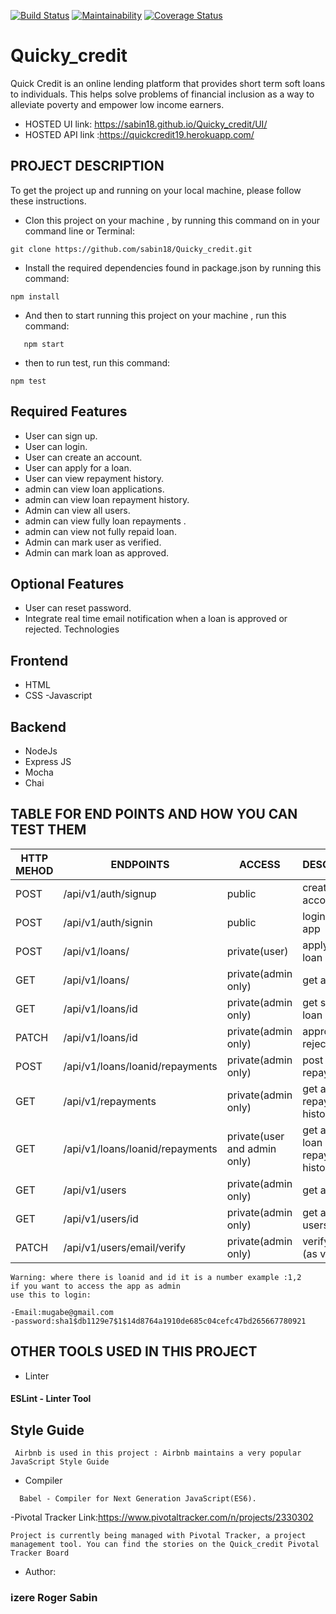 [![Build Status](https://travis-ci.org/sabin18/Quicky_credit.svg?branch=develop)](https://travis-ci.org/sabin18/Quicky_credit)  [![Maintainability](https://api.codeclimate.com/v1/badges/af40541d90819393286b/maintainability)](https://codeclimate.com/github/sabin18/Quicky_credit/maintainability) [![Coverage Status](https://coveralls.io/repos/github/sabin18/Quicky_credit/badge.svg)](https://coveralls.io/github/sabin18/Quicky_credit)

# Quicky_credit

Quick Credit is an online lending platform that provides short term soft loans to individuals. This helps solve problems of financial inclusion as a way to alleviate poverty and empower low income earners. 

- HOSTED UI link: https://sabin18.github.io/Quicky_credit/UI/
- HOSTED API link :https://quickcredit19.herokuapp.com/

 ## PROJECT DESCRIPTION

To get the project up and running on your local machine, please follow these instructions.

- Clon this project on your machine , by running this command on in your command line or Terminal:
 ```
 git clone https://github.com/sabin18/Quicky_credit.git
 
 ````
 - Install the required dependencies found in package.json by running this command:
 ```
 npm install
 ```
 
 - And then to start running  this project on your machine , run this command:
 ```
    npm start
 ```
 - then to run test, run this command:
 ````
 npm test
`````
 ## Required Features
 
 - User can sign up.
 - User can login.
 - User can create an account.
 - User can apply for a loan.
 - User can view repayment history.
 - admin can view loan applications.
 - admin can view loan repayment history.
 - Admin can view all users.
 - admin can view fully loan repayments .
 - admin can view not fully repaid loan.
 - Admin can mark user as verified.
 - Admin can  mark loan as approved.

## Optional Features

  - User can reset password.
  - Integrate real time email notification when a loan is approved or rejected.
    Technologies

## Frontend

 - HTML
 - CSS -Javascript

## Backend

 - NodeJs
 - Express JS
 - Mocha
 - Chai
 
## TABLE FOR END POINTS AND HOW YOU CAN TEST THEM

| HTTP MEHOD | ENDPOINTS                       | ACCESS                       | DESCRIPTION                           |
|------------|---------------------------------|------------------------------|---------------------------------------|
| POST       | /api/v1/auth/signup             | public                       | create an account                     |
| POST       | /api/v1/auth/signin             | public                       | login to the app                      |
| POST       | /api/v1/loans/                  | private(user)                | apply for the loan                    |
| GET        | /api/v1/loans/                  | private(admin only)          | get all loans                         |
| GET        | /api/v1/loans/id                | private(admin only)          | get specific loan                     |
| PATCH      | /api/v1/loans/id                | private(admin only)          | approve or reject loan                |
| POST       | /api/v1/loans/loanid/repayments | private(admin only)          | post loan repayments                  |
| GET        | /api/v1/repayments              | private(admin only)          | get all repayments history            |
| GET        | /api/v1/loans/loanid/repayments | private(user and admin only) | get a specific loan repayment history |
| GET        | /api/v1/users                   | private(admin only)          | get all users                         |
| GET        | /api/v1/users/id                | private(admin only)          | get a specific users                  |
| PATCH      | /api/v1/users/email/verify      | private(admin only)          | verify a user (as verified)           |
```
Warning: where there is loanid and id it is a number example :1,2
if you want to access the app as admin 
use this to login:

-Email:mugabe@gmail.com
-password:sha1$db1129e7$1$14d8764a1910de685c04cefc47bd265667780921
```
## OTHER TOOLS USED IN THIS PROJECT

- Linter
 #### ESLint - Linter Tool

## Style Guide
```
 Airbnb is used in this project : Airbnb maintains a very popular JavaScript Style Guide
````
- Compiler
```
  Babel - Compiler for Next Generation JavaScript(ES6).
```
-Pivotal Tracker  Link:https://www.pivotaltracker.com/n/projects/2330302
```
Project is currently being managed with Pivotal Tracker, a project management tool. You can find the stories on the Quick_credit Pivotal Tracker Board
```
   
- Author:
 ### izere Roger Sabin 

